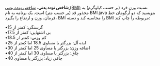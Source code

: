 **شاخص توده بدنی.** [شاخص توده بدنی (BMI)](https://fa.wikipedia.org/wiki/%D8%B4%D8%A7%D8%AE%D8%B5_%D8%AA%D9%88%D8%AF%D9%87_%D8%A8%D8%AF%D9%86%DB%8C) نسبت وزن فرد (بر حسب کیلوگرم) به مجذور قد (بر حسب متر) است. یک برنامه به نام BMI.java بنویسید که دو آرگومان خط فرمان، وزن و ارتفاع را بگیرد، BMI را محاسبه کند و دسته BMI مربوطه را چاپ کند:
       
•گرسنگی: کمتر از 15      
•بی اشتهایی: کمتر از 17.5      
•کم وزنی: کمتر از 18.5      
•ایده آل: بزرگتر یا مساوی 18.5 اما کمتر از 25     
•اضافه وزن: بزرگتر یا مساوی 25 اما کمتر از 30     
•چاق: بزرگتر یا مساوی 30 اما کمتر از 40      
•چاقی زیاد: بزرگتر یا مساوی 40     
